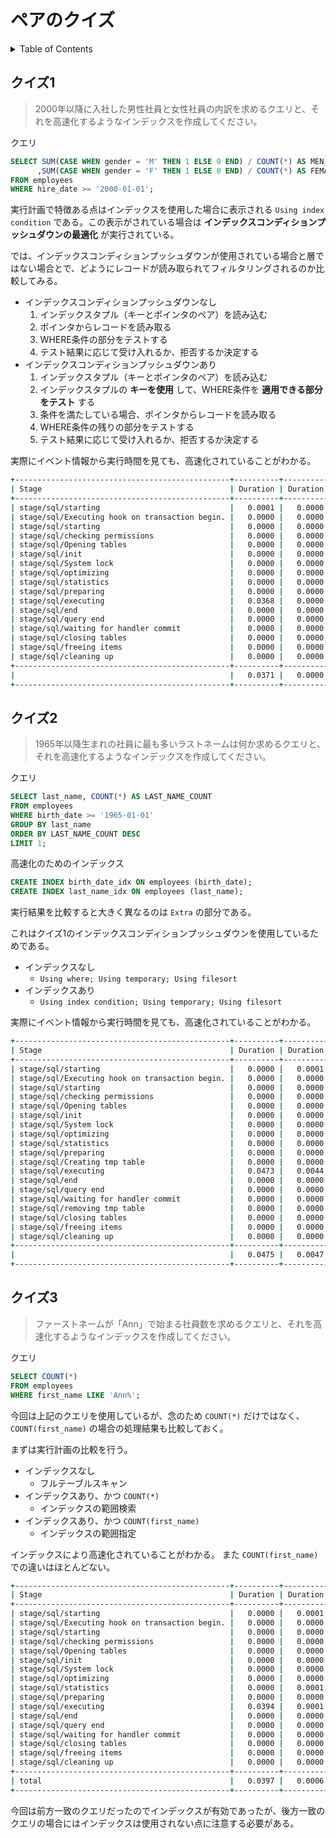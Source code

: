 # ペアのクイズ

<!-- START doctoc generated TOC please keep comment here to allow auto update -->
<!-- DON'T EDIT THIS SECTION, INSTEAD RE-RUN doctoc TO UPDATE -->
<details>
<summary>Table of Contents</summary>

- [クイズ1](#%E3%82%AF%E3%82%A4%E3%82%BA1)
- [クイズ2](#%E3%82%AF%E3%82%A4%E3%82%BA2)
- [クイズ3](#%E3%82%AF%E3%82%A4%E3%82%BA3)

</details>
<!-- END doctoc generated TOC please keep comment here to allow auto update -->

## クイズ1

> 2000年以降に入社した男性社員と女性社員の内訳を求めるクエリと、それを高速化するようなインデックスを作成してください。

クエリ

```sql
SELECT SUM(CASE WHEN gender = 'M' THEN 1 ELSE 0 END) / COUNT(*) AS MEN_RATE
      ,SUM(CASE WHEN gender = 'F' THEN 1 ELSE 0 END) / COUNT(*) AS FEMALE_RATE
FROM employees
WHERE hire_date >= '2000-01-01';
```

実行計画で特徴ある点はインデックスを使用した場合に表示される `Using index condition` である。この表示がされている場合は **インデックスコンディションプッシュダウンの最適化** が実行されている。

では、インデックスコンディションプッシュダウンが使用されている場合と層ではない場合とで、どようにレコードが読み取られてフィルタリングされるのか比較してみる。

- インデックスコンディションプッシュダウンなし
  1. インデックスタプル（キーとポインタのペア）を読み込む
  2. ポインタからレコードを読み取る
  3. WHERE条件の部分をテストする
  4. テスト結果に応じて受け入れるか、拒否するか決定する
- インデックスコンディションプッシュダウンあり
  1. インデックスタプル（キーとポインタのペア）を読み込む
  2. インデックスタプルの **キーを使用** して、WHERE条件を **適用できる部分をテスト** する
  3. 条件を満たしている場合、ポインタからレコードを読み取る
  4. WHERE条件の残りの部分をテストする
  5. テスト結果に応じて受け入れるか、拒否するか決定する

実際にイベント情報から実行時間を見ても、高速化されていることがわかる。

```bash
+------------------------------------------------+----------+----------+
| Stage                                          | Duration | Duration |
+------------------------------------------------+----------+----------+
| stage/sql/starting                             |   0.0001 |   0.0000 |
| stage/sql/Executing hook on transaction begin. |   0.0000 |   0.0000 |
| stage/sql/starting                             |   0.0000 |   0.0000 |
| stage/sql/checking permissions                 |   0.0000 |   0.0000 |
| stage/sql/Opening tables                       |   0.0000 |   0.0000 |
| stage/sql/init                                 |   0.0000 |   0.0000 |
| stage/sql/System lock                          |   0.0000 |   0.0000 |
| stage/sql/optimizing                           |   0.0000 |   0.0000 |
| stage/sql/statistics                           |   0.0000 |   0.0000 |
| stage/sql/preparing                            |   0.0000 |   0.0000 |
| stage/sql/executing                            |   0.0368 |   0.0000 |
| stage/sql/end                                  |   0.0000 |   0.0000 |
| stage/sql/query end                            |   0.0000 |   0.0000 |
| stage/sql/waiting for handler commit           |   0.0000 |   0.0000 |
| stage/sql/closing tables                       |   0.0000 |   0.0000 |
| stage/sql/freeing items                        |   0.0000 |   0.0000 |
| stage/sql/cleaning up                          |   0.0000 |   0.0000 |
+------------------------------------------------+----------+----------+
|                                                |   0.0371 |   0.0000 |
+------------------------------------------------+----------+----------+
```

## クイズ2

> 1965年以降生まれの社員に最も多いラストネームは何か求めるクエリと、それを高速化するようなインデックスを作成してください。

クエリ

```sql
SELECT last_name, COUNT(*) AS LAST_NAME_COUNT
FROM employees
WHERE birth_date >= '1965-01-01'
GROUP BY last_name
ORDER BY LAST_NAME_COUNT DESC
LIMIT 1;
```

高速化のためのインデックス

```sql
CREATE INDEX birth_date_idx ON employees (birth_date);
CREATE INDEX last_name_idx ON employees (last_name);
```

実行結果を比較すると大きく異なるのは `Extra` の部分である。

これはクイズ1のインデックスコンディションプッシュダウンを使用しているためである。

- インデックスなし
  - `Using where; Using temporary; Using filesort`
- インデックスあり
  - `Using index condition; Using temporary; Using filesort`

実際にイベント情報から実行時間を見ても、高速化されていることがわかる。

```bash
+------------------------------------------------+----------+----------+
| Stage                                          | Duration | Duration |
+------------------------------------------------+----------+----------+
| stage/sql/starting                             |   0.0000 |   0.0001 |
| stage/sql/Executing hook on transaction begin. |   0.0000 |   0.0000 |
| stage/sql/starting                             |   0.0000 |   0.0000 |
| stage/sql/checking permissions                 |   0.0000 |   0.0000 |
| stage/sql/Opening tables                       |   0.0000 |   0.0000 |
| stage/sql/init                                 |   0.0000 |   0.0000 |
| stage/sql/System lock                          |   0.0000 |   0.0000 |
| stage/sql/optimizing                           |   0.0000 |   0.0000 |
| stage/sql/statistics                           |   0.0000 |   0.0000 |
| stage/sql/preparing                            |   0.0000 |   0.0000 |
| stage/sql/Creating tmp table                   |   0.0000 |   0.0000 |
| stage/sql/executing                            |   0.0473 |   0.0044 |
| stage/sql/end                                  |   0.0000 |   0.0000 |
| stage/sql/query end                            |   0.0000 |   0.0000 |
| stage/sql/waiting for handler commit           |   0.0000 |   0.0000 |
| stage/sql/removing tmp table                   |   0.0000 |   0.0000 |
| stage/sql/closing tables                       |   0.0000 |   0.0000 |
| stage/sql/freeing items                        |   0.0000 |   0.0000 |
| stage/sql/cleaning up                          |   0.0000 |   0.0000 |
+------------------------------------------------+----------+----------+
|                                                |   0.0475 |   0.0047 |
+------------------------------------------------+----------+----------+
```

## クイズ3

> ファーストネームが「Ann」で始まる社員数を求めるクエリと、それを高速化するようなインデックスを作成してください。

クエリ

```sql
SELECT COUNT(*)
FROM employees
WHERE first_name LIKE 'Ann%';
```

今回は上記のクエリを使用しているが、念のため `COUNT(*)` だけではなく、`COUNT(first_name)` の場合の処理結果も比較しておく。

まずは実行計画の比較を行う。

- インデックスなし
  - フルテーブルスキャン
- インデックスあり、かつ `COUNT(*)`
  - インデックスの範囲検索
- インデックスあり、かつ `COUNT(first_name)`
  - インデックスの範囲指定

インデックスにより高速化されていることがわかる。
また `COUNT(first_name)` での違いはほとんどない。

```bash
+------------------------------------------------+----------+----------+----------+
| Stage                                          | Duration | Duration | Duration |
+------------------------------------------------+----------+----------+----------+
| stage/sql/starting                             |   0.0000 |   0.0001 |   0.0001 |
| stage/sql/Executing hook on transaction begin. |   0.0000 |   0.0000 |   0.0000 |
| stage/sql/starting                             |   0.0000 |   0.0000 |   0.0000 |
| stage/sql/checking permissions                 |   0.0000 |   0.0000 |   0.0000 |
| stage/sql/Opening tables                       |   0.0000 |   0.0000 |   0.0000 |
| stage/sql/init                                 |   0.0000 |   0.0000 |   0.0000 |
| stage/sql/System lock                          |   0.0000 |   0.0000 |   0.0000 |
| stage/sql/optimizing                           |   0.0000 |   0.0000 |   0.0000 |
| stage/sql/statistics                           |   0.0000 |   0.0001 |   0.0000 |
| stage/sql/preparing                            |   0.0000 |   0.0000 |   0.0000 |
| stage/sql/executing                            |   0.0394 |   0.0001 |   0.0002 |
| stage/sql/end                                  |   0.0000 |   0.0000 |   0.0000 |
| stage/sql/query end                            |   0.0000 |   0.0000 |   0.0000 |
| stage/sql/waiting for handler commit           |   0.0000 |   0.0000 |   0.0000 |
| stage/sql/closing tables                       |   0.0000 |   0.0000 |   0.0000 |
| stage/sql/freeing items                        |   0.0000 |   0.0000 |   0.0000 |
| stage/sql/cleaning up                          |   0.0000 |   0.0000 |   0.0000 |
+------------------------------------------------+----------+----------+----------+
| total                                          |   0.0397 |   0.0006 |   0.0006 |
+------------------------------------------------+----------+----------+----------+
```

今回は前方一致のクエリだったのでインデックスが有効であったが、後方一致のクエリの場合にはインデックスは使用されない点に注意する必要がある。
